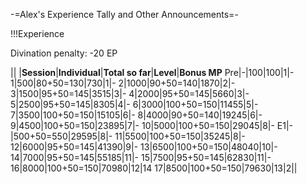 -=Alex's Experience Tally and Other Announcements=-

!!!Experience

Divination penalty: -20 EP

|| |__Session__|__Individual__|__Total so far__|__Level__|__Bonus MP__
Pre|-|100|100|1|-
1|500|80+50=130|730|1|-
2|1000|90+50=140|1870|2|-
3|1500|95+50=145|3515|3|-
4|2000|95+50=145|5660|3|-
5|2500|95+50=145|8305|4|-
6|3000|100+50=150|11455|5|-
7|3500|100+50=150|15105|6|-
8|4000|90+50=140|19245|6|-
9|4500|100+50=150|23895|7|-
10|5000|100+50=150|29045|8|-
E1|-|500+50=550|29595|8|-
11|5500|100+50=150|35245|8|-
12|6000|95+50=145|41390|9|-
13|6500|100+50=150|48040|10|-
14|7000|95+50=145|55185|11|-
15|7500|95+50=145|62830|11|-
16|8000|100+50=150|70980|12|14
17|8500|100+50=150|79630|13|2||
